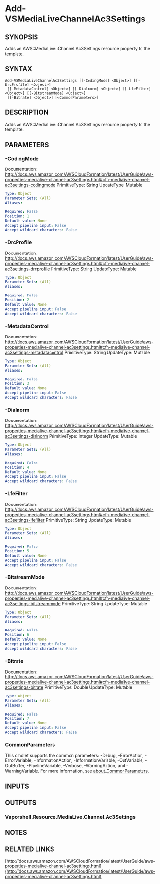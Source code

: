 # Add-VSMediaLiveChannelAc3Settings

## SYNOPSIS
Adds an AWS::MediaLive::Channel.Ac3Settings resource property to the template.

## SYNTAX

```
Add-VSMediaLiveChannelAc3Settings [[-CodingMode] <Object>] [[-DrcProfile] <Object>]
 [[-MetadataControl] <Object>] [[-Dialnorm] <Object>] [[-LfeFilter] <Object>] [[-BitstreamMode] <Object>]
 [[-Bitrate] <Object>] [<CommonParameters>]
```

## DESCRIPTION
Adds an AWS::MediaLive::Channel.Ac3Settings resource property to the template.

## PARAMETERS

### -CodingMode
Documentation: http://docs.aws.amazon.com/AWSCloudFormation/latest/UserGuide/aws-properties-medialive-channel-ac3settings.html#cfn-medialive-channel-ac3settings-codingmode
PrimitiveType: String
UpdateType: Mutable

```yaml
Type: Object
Parameter Sets: (All)
Aliases:

Required: False
Position: 1
Default value: None
Accept pipeline input: False
Accept wildcard characters: False
```

### -DrcProfile
Documentation: http://docs.aws.amazon.com/AWSCloudFormation/latest/UserGuide/aws-properties-medialive-channel-ac3settings.html#cfn-medialive-channel-ac3settings-drcprofile
PrimitiveType: String
UpdateType: Mutable

```yaml
Type: Object
Parameter Sets: (All)
Aliases:

Required: False
Position: 2
Default value: None
Accept pipeline input: False
Accept wildcard characters: False
```

### -MetadataControl
Documentation: http://docs.aws.amazon.com/AWSCloudFormation/latest/UserGuide/aws-properties-medialive-channel-ac3settings.html#cfn-medialive-channel-ac3settings-metadatacontrol
PrimitiveType: String
UpdateType: Mutable

```yaml
Type: Object
Parameter Sets: (All)
Aliases:

Required: False
Position: 3
Default value: None
Accept pipeline input: False
Accept wildcard characters: False
```

### -Dialnorm
Documentation: http://docs.aws.amazon.com/AWSCloudFormation/latest/UserGuide/aws-properties-medialive-channel-ac3settings.html#cfn-medialive-channel-ac3settings-dialnorm
PrimitiveType: Integer
UpdateType: Mutable

```yaml
Type: Object
Parameter Sets: (All)
Aliases:

Required: False
Position: 4
Default value: None
Accept pipeline input: False
Accept wildcard characters: False
```

### -LfeFilter
Documentation: http://docs.aws.amazon.com/AWSCloudFormation/latest/UserGuide/aws-properties-medialive-channel-ac3settings.html#cfn-medialive-channel-ac3settings-lfefilter
PrimitiveType: String
UpdateType: Mutable

```yaml
Type: Object
Parameter Sets: (All)
Aliases:

Required: False
Position: 5
Default value: None
Accept pipeline input: False
Accept wildcard characters: False
```

### -BitstreamMode
Documentation: http://docs.aws.amazon.com/AWSCloudFormation/latest/UserGuide/aws-properties-medialive-channel-ac3settings.html#cfn-medialive-channel-ac3settings-bitstreammode
PrimitiveType: String
UpdateType: Mutable

```yaml
Type: Object
Parameter Sets: (All)
Aliases:

Required: False
Position: 6
Default value: None
Accept pipeline input: False
Accept wildcard characters: False
```

### -Bitrate
Documentation: http://docs.aws.amazon.com/AWSCloudFormation/latest/UserGuide/aws-properties-medialive-channel-ac3settings.html#cfn-medialive-channel-ac3settings-bitrate
PrimitiveType: Double
UpdateType: Mutable

```yaml
Type: Object
Parameter Sets: (All)
Aliases:

Required: False
Position: 7
Default value: None
Accept pipeline input: False
Accept wildcard characters: False
```

### CommonParameters
This cmdlet supports the common parameters: -Debug, -ErrorAction, -ErrorVariable, -InformationAction, -InformationVariable, -OutVariable, -OutBuffer, -PipelineVariable, -Verbose, -WarningAction, and -WarningVariable. For more information, see [about_CommonParameters](http://go.microsoft.com/fwlink/?LinkID=113216).

## INPUTS

## OUTPUTS

### Vaporshell.Resource.MediaLive.Channel.Ac3Settings
## NOTES

## RELATED LINKS

[http://docs.aws.amazon.com/AWSCloudFormation/latest/UserGuide/aws-properties-medialive-channel-ac3settings.html](http://docs.aws.amazon.com/AWSCloudFormation/latest/UserGuide/aws-properties-medialive-channel-ac3settings.html)

